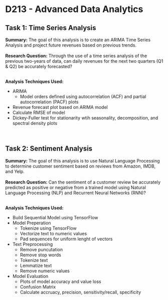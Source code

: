 # **D213 - Advanced Data Analytics**

## **Task 1: Time Series Analysis**

**Summary:** The goal of this analysis is to create an ARIMA Time Series Analysis and project future revenues based on previous trends.
<br><br>
**Research Question:** Through the use of a time series analysis of the previous two-years of data, can daily revenues for the next two quarters (Q1 & Q2) be accurately forecasted?
<br><br>

**Analysis Techniques Used:**
  - ARIMA
    - Model orders defined using autocorrelation (ACF) and partial autocorrelation (PACF) plots
  - Revenue forecast plot based on ARIMA model
  - Calculate RMSE of model
  - Dickey-Fuller test for stationarity wtih seasonality, decomposition, and spectral density plots
  <br>

## **Task 2: Sentiment Analysis**

**Summary:** The goal of this analysis is to use Natural Language Processing to determine customer sentiment based on reviews from Amazon, IMDB, and Yelp.
<br><br>
**Research Question:** Can the sentiment of a customer review be accurately predicted as positive or negative from a trained model using Natural Language Processing (NLP) and Recurrent Neural Networks (RNN)?
<br><br>

**Analysis Techniques Used:**
  - Build Sequential Model using TensorFlow
  - Model Preperation
    - Tokenize using TensorFlow
    - Vectorize text to numeric values
    - Pad sequences for uniform lenght of vectors 
  - Text Preprocessing
    - Remove puncutation
    - Remove stop words
    - Tokenize text
    - Lemmatize text
    - Remove numeric values
  - Model Evaluation
    - Plots of model accuracy and value loss
    - Confusion Matrix
    - Calculate accruacy, precision, sensitivity/recall, specificity
      




